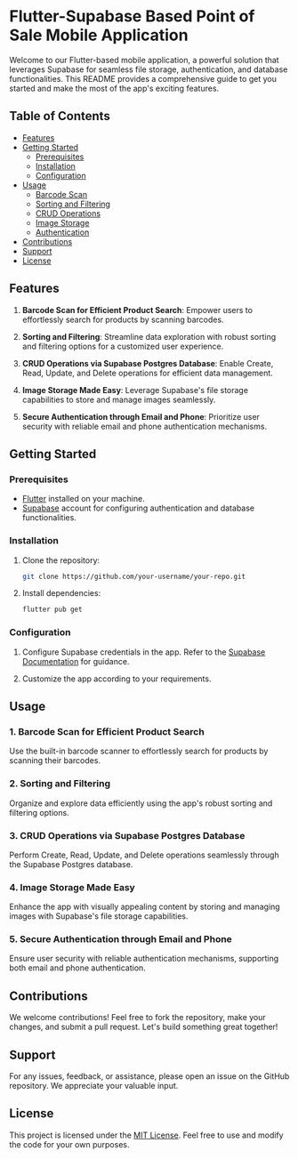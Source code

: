 # Flutter-Supabase Based Point of Sale Mobile Application

Welcome to our Flutter-based mobile application, a powerful solution that leverages Supabase for seamless file storage, authentication, and database functionalities. This README provides a comprehensive guide to get you started and make the most of the app's exciting features.

## Table of Contents

- [Features](#features)
- [Getting Started](#getting-started)
  - [Prerequisites](#prerequisites)
  - [Installation](#installation)
  - [Configuration](#configuration)
- [Usage](#usage)
  - [Barcode Scan](#1-barcode-scan-for-efficient-product-search)
  - [Sorting and Filtering](#2-sorting-and-filtering)
  - [CRUD Operations](#3-crud-operations-via-supabase-postgres-database)
  - [Image Storage](#4-image-storage-made-easy)
  - [Authentication](#5-secure-authentication-through-email-and-phone)
- [Contributions](#contributions)
- [Support](#support)
- [License](#license)

## Features

1. **Barcode Scan for Efficient Product Search**: Empower users to effortlessly search for products by scanning barcodes.

2. **Sorting and Filtering**: Streamline data exploration with robust sorting and filtering options for a customized user experience.

3. **CRUD Operations via Supabase Postgres Database**: Enable Create, Read, Update, and Delete operations for efficient data management.

4. **Image Storage Made Easy**: Leverage Supabase's file storage capabilities to store and manage images seamlessly.

5. **Secure Authentication through Email and Phone**: Prioritize user security with reliable email and phone authentication mechanisms.

## Getting Started

### Prerequisites

- [Flutter](https://flutter.dev/) installed on your machine.
- [Supabase](https://supabase.io/) account for configuring authentication and database functionalities.

### Installation

1. Clone the repository:

   ```bash
   git clone https://github.com/your-username/your-repo.git
   ```

2. Install dependencies:

   ```bash
   flutter pub get
   ```

### Configuration

1. Configure Supabase credentials in the app. Refer to the [Supabase Documentation](https://supabase.io/docs/guides/from-scratch) for guidance.

2. Customize the app according to your requirements.

## Usage

### 1. Barcode Scan for Efficient Product Search

Use the built-in barcode scanner to effortlessly search for products by scanning their barcodes.

### 2. Sorting and Filtering

Organize and explore data efficiently using the app's robust sorting and filtering options.

### 3. CRUD Operations via Supabase Postgres Database

Perform Create, Read, Update, and Delete operations seamlessly through the Supabase Postgres database.

### 4. Image Storage Made Easy

Enhance the app with visually appealing content by storing and managing images with Supabase's file storage capabilities.

### 5. Secure Authentication through Email and Phone

Ensure user security with reliable authentication mechanisms, supporting both email and phone authentication.

## Contributions

We welcome contributions! Feel free to fork the repository, make your changes, and submit a pull request. Let's build something great together!

## Support

For any issues, feedback, or assistance, please open an issue on the GitHub repository. We appreciate your valuable input.

## License

This project is licensed under the [MIT License](LICENSE). Feel free to use and modify the code for your own purposes.
